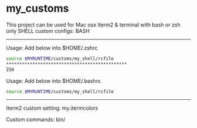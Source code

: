 # my_customs
This project can be used for Mac osx Iterm2 & terminal with bash or zsh only
SHELL custom configs:
BASH
**********************************************
Usage: Add below into $HOME/.zshrc
```bash
source $MYRUNTIME/customs/my_shell/rcfile
**********************************************
ZSH
```
Usage: Add below into $HOME/.bashrc
```zsh
source $MYRUNTIME/customs/my_shell/rcfile
```
**********************************************

Iterm2 custom setting:
	my.itermcolors


Custom commands:
	bin/
